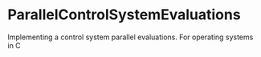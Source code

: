 ParallelControlSystemEvaluations
================================

Implementing a control system parallel evaluations.   For operating systems in C
